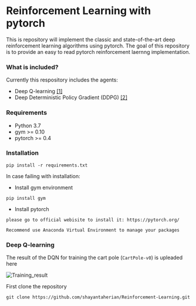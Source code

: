 # Reinforcement Learning with pytorch
This is repository will implement the classic and state-of-the-art deep reinforcement learning algorithms using pytorch. The goal of this repository is to provide an easy to read pytorch reinforcement laernng implementation.

### What is included?
Currently this respository includes the agents:
* Deep Q-learning [[1]](https://arxiv.org/abs/1312.5602)
* Deep Deterministic Policy Gradient (DDPG) [[2]](https://arxiv.org/abs/1509.02971)

### Requirements
* Python 3.7
* gym >= 0.10
* pytorch >= 0.4

### Installation

```
pip install -r requirements.txt 
```

In case failing with installation:

* Install gym environment
```
pip install gym 
```

* Install pytorch
```
please go to official webisite to install it: https://pytorch.org/

Recommend use Anaconda Virtual Environment to manage your packages
```

### Deep Q-learning
The result of the DQN for training the cart pole (`CartPole-v0`) is upleaded here

![Training_result](https://user-images.githubusercontent.com/51369142/85757437-6081e100-b707-11ea-9ac7-d337937dfa99.png)

First clone the repository

`
git clone https://github.com/shayantaherian/Reinforcement-Learning.git
`

